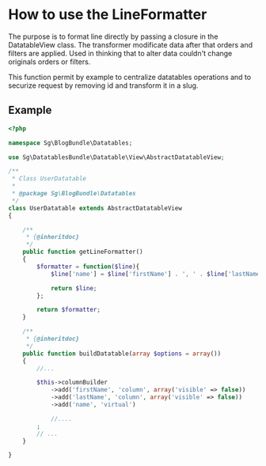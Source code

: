 # How to use the LineFormatter

The purpose is to format line directly by passing a closure in the DatatableView
class. The transformer modificate data after that orders and filters are applied.
Used in thinking that to alter data couldn't change originals orders or filters.

This function permit by example to centralize datatables operations and to
securize request by removing id and transform it in a slug.

## Example

```php
<?php

namespace Sg\BlogBundle\Datatables;

use Sg\DatatablesBundle\Datatable\View\AbstractDatatableView;

/**
 * Class UserDatatable
 *
 * @package Sg\BlogBundle\Datatables
 */
class UserDatatable extends AbstractDatatableView
{

    /**
     * {@inheritdoc}
     */
    public function getLineFormatter()
    {
        $formatter = function($line){
            $line['name'] = $line['firstName'] . ', ' . $line['lastName'];

            return $line;
        };

        return $formatter;
    }

    /**
     * {@inheritdoc}
     */
    public function buildDatatable(array $options = array())
    {
        //...

        $this->columnBuilder
            ->add('firstName', 'column', array('visible' => false))
            ->add('lastName', 'column', array('visible' => false))
            ->add('name', 'virtual')

            //....
        ;
        // ...
    }

}
```
